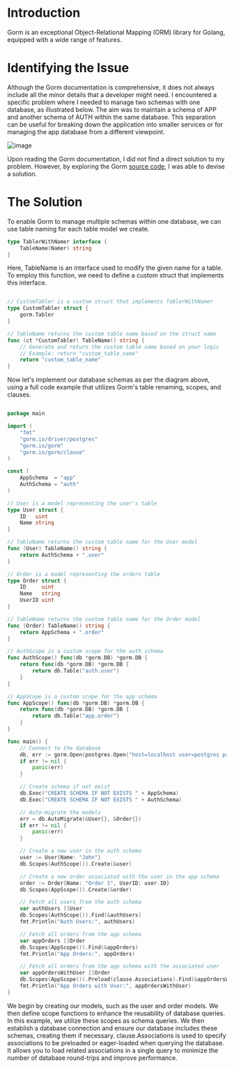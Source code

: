 

# Introduction

Gorm is an exceptional Object-Relational Mapping (ORM) library for Golang, equipped with a wide range of features.

# Identifying the Issue

Although the Gorm documentation is comprehensive, it does not always include all the minor details that a developer might need. I encountered a specific problem where I needed to manage two schemas with one database, as illustrated below. The aim was to maintain a schema of APP and another schema of AUTH within the same database. This separation can be useful for breaking down the application into smaller services or for managing the app database from a different viewpoint.

![image](https://i.imgur.com/2p8e8GV.png)

Upon reading the Gorm documentation, I did not find a direct solution to my problem. However, by exploring the Gorm [source code](https://github.com/go-gorm/gorm/blob/master/schema/schema.go#L98), I was able to devise a solution.

# The Solution

To enable Gorm to manage multiple schemas within one database, we can use table naming for each table model we create.

```go
type TablerWithNamer interface {
	TableName(Namer) string
}
```

Here, TableName is an interface used to modify the given name for a table. To employ this function, we need to define a custom struct that implements this interface.

```go

// CustomTabler is a custom struct that implements TablerWithNamer
type CustomTabler struct {
	gorm.Tabler
}
```

```go
// TableName returns the custom table name based on the struct name
func (ct *CustomTabler) TableName() string {
	// Generate and return the custom table name based on your logic
	// Example: return "custom_table_name"
	return "custom_table_name"
}
```

Now let's implement our database schemas as per the diagram above, using a full code example that utilizes Gorm's table renaming, scopes, and clauses.

```go

package main

import (
	"fmt"
	"gorm.io/driver/postgres"
	"gorm.io/gorm"
	"gorm.io/gorm/clause"
)

const (
	AppSchema  = "app"
	AuthSchema = "auth"
)

// User is a model representing the user's table
type User struct {
	ID   uint
	Name string
}

// TableName returns the custom table name for the User model
func (User) TableName() string {
	return AuthSchema + ".user"
}

// Order is a model representing the orders table
type Order struct {
	ID     uint
	Name   string
	UserID uint
}

// TableName returns the custom table name for the Order model
func (Order) TableName() string {
	return AppSchema + ".order"
}

// AuthScope is a custom scope for the auth schema
func AuthScope() func(db *gorm.DB) *gorm.DB {
	return func(db *gorm.DB) *gorm.DB {
		return db.Table("auth.user")
	}
}

// AppScope is a custom scope for the app schema
func AppScope() func(db *gorm.DB) *gorm.DB {
	return func(db *gorm.DB) *gorm.DB {
		return db.Table("app.order")
	}
}

func main() {
	// Connect to the database
	db, err := gorm.Open(postgres.Open("host=localhost user=postgres password=postgres dbname=postgres port=5432 sslmode=disable TimeZone=Asia/Jakarta"), &gorm.Config{})
	if err != nil {
		panic(err)
	}

	// Create schema if not exist
	db.Exec("CREATE SCHEMA IF NOT EXISTS " + AppSchema)
	db.Exec("CREATE SCHEMA IF NOT EXISTS " + AuthSchema)

	// Auto-migrate the models
	err = db.AutoMigrate(&User{}, &Order{})
	if err != nil {
		panic(err)
	}

	// Create a new user in the auth schema
	user := User{Name: "John"}
	db.Scopes(AuthScope()).Create(&user)

	// Create a new order associated with the user in the app schema
	order := Order{Name: "Order 1", UserID: user.ID}
	db.Scopes(AppScope()).Create(&order)

	// Fetch all users from the auth schema
	var authUsers []User
	db.Scopes(AuthScope()).Find(&authUsers)
	fmt.Println("Auth Users:", authUsers)

	// Fetch all orders from the app schema
	var appOrders []Order
	db.Scopes(AppScope()).Find(&appOrders)
	fmt.Println("App Orders:", appOrders)

	// Fetch all orders from the app schema with the associated user
	var appOrdersWithUser []Order
	db.Scopes(AppScope()).Preload(clause.Associations).Find(&appOrdersWithUser)
	fmt.Println("App Orders with User:", appOrdersWithUser)
}
```

We begin by creating our models, such as the user and order models. We then define scope functions to enhance the reusability of database queries. In this example, we utilize these scopes as schema queries. We then establish a database connection and ensure our database includes these schemas, creating them if necessary. clause.Associations is used to specify associations to be preloaded or eager-loaded when querying the database. It allows you to load related associations in a single query to minimize the number of database round-trips and improve performance.


